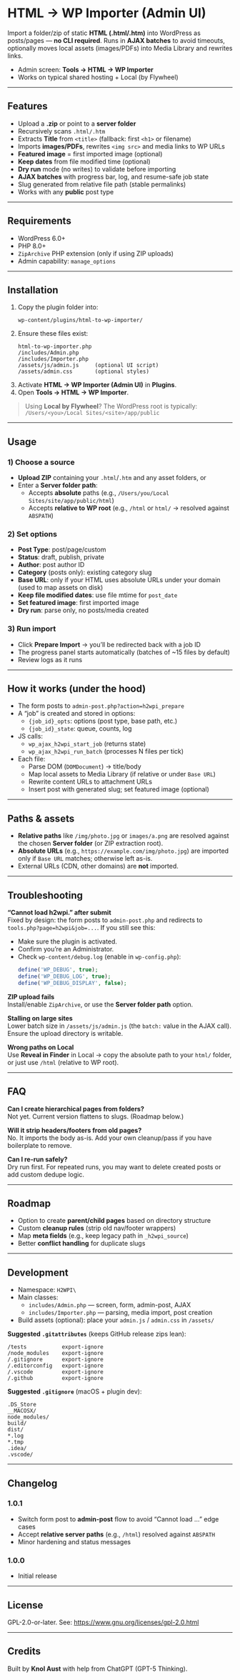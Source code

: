 # HTML → WP Importer (Admin UI)

Import a folder/zip of static **HTML (.html/.htm)** into WordPress as posts/pages — **no CLI required**. Runs in **AJAX batches** to avoid timeouts, optionally moves local assets (images/PDFs) into Media Library and rewrites links.

- Admin screen: **Tools → HTML → WP Importer**
- Works on typical shared hosting + Local (by Flywheel)

---

## Features

- Upload a **.zip** or point to a **server folder**
- Recursively scans `.html/.htm`
- Extracts **Title** from `<title>` (fallback: first `<h1>` or filename)
- Imports **images/PDFs**, rewrites `<img src>` and media links to WP URLs
- **Featured image** = first imported image (optional)
- **Keep dates** from file modified time (optional)
- **Dry run** mode (no writes) to validate before importing
- **AJAX batches** with progress bar, log, and resume-safe job state
- Slug generated from relative file path (stable permalinks)
- Works with any **public** post type

---

## Requirements

- WordPress 6.0+
- PHP 8.0+
- `ZipArchive` PHP extension (only if using ZIP uploads)
- Admin capability: `manage_options`

---

## Installation

1. Copy the plugin folder into:
   ```
   wp-content/plugins/html-to-wp-importer/
   ```
2. Ensure these files exist:
   ```
   html-to-wp-importer.php
   /includes/Admin.php
   /includes/Importer.php
   /assets/js/admin.js     (optional UI script)
   /assets/admin.css       (optional styles)
   ```
3. Activate **HTML → WP Importer (Admin UI)** in **Plugins**.
4. Open **Tools → HTML → WP Importer**.

> Using **Local by Flywheel**? The WordPress root is typically:
> `/Users/<you>/Local Sites/<site>/app/public`

---

## Usage

### 1) Choose a source
- **Upload ZIP** containing your `.html`/`.htm` and any asset folders, or
- Enter a **Server folder path**:
  - Accepts **absolute** paths (e.g., `/Users/you/Local Sites/site/app/public/html`)
  - Accepts **relative to WP root** (e.g., `/html` or `html/` → resolved against `ABSPATH`)

### 2) Set options
- **Post Type**: post/page/custom
- **Status**: draft, publish, private
- **Author**: post author ID
- **Category** (posts only): existing category slug
- **Base URL**: only if your HTML uses absolute URLs under your domain (used to map assets on disk)
- **Keep file modified dates**: use file mtime for `post_date`
- **Set featured image**: first imported image
- **Dry run**: parse only, no posts/media created

### 3) Run import
- Click **Prepare Import** → you’ll be redirected back with a job ID
- The progress panel starts automatically (batches of ~15 files by default)
- Review logs as it runs

---

## How it works (under the hood)

- The form posts to `admin-post.php?action=h2wpi_prepare`
- A “job” is created and stored in options:
  - `{job_id}_opts`: options (post type, base path, etc.)
  - `{job_id}_state`: queue, counts, log
- JS calls:
  - `wp_ajax_h2wpi_start_job` (returns state)
  - `wp_ajax_h2wpi_run_batch` (processes N files per tick)
- Each file:
  - Parse DOM (`DOMDocument`) → title/body
  - Map local assets to Media Library (if relative or under `Base URL`)
  - Rewrite content URLs to attachment URLs
  - Insert post with generated slug; set featured image (optional)

---

## Paths & assets

- **Relative paths** like `/img/photo.jpg` or `images/a.png` are resolved against the chosen **Server folder** (or ZIP extraction root).
- **Absolute URLs** (e.g., `https://example.com/img/photo.jpg`) are imported only if `Base URL` matches; otherwise left as-is.
- External URLs (CDN, other domains) are **not** imported.

---

## Troubleshooting

**“Cannot load h2wpi.” after submit**  
Fixed by design: the form posts to `admin-post.php` and redirects to `tools.php?page=h2wpi&job=...`. If you still see this:
- Make sure the plugin is activated.
- Confirm you’re an Administrator.
- Check `wp-content/debug.log` (enable in `wp-config.php`):
  ```php
  define('WP_DEBUG', true);
  define('WP_DEBUG_LOG', true);
  define('WP_DEBUG_DISPLAY', false);
  ```

**ZIP upload fails**  
Install/enable `ZipArchive`, or use the **Server folder path** option.

**Stalling on large sites**  
Lower batch size in `/assets/js/admin.js` (the `batch:` value in the AJAX call).  
Ensure the upload directory is writable.

**Wrong paths on Local**  
Use **Reveal in Finder** in Local → copy the absolute path to your `html/` folder, or just use `/html` (relative to WP root).

---

## FAQ

**Can I create hierarchical pages from folders?**  
Not yet. Current version flattens to slugs. (Roadmap below.)

**Will it strip headers/footers from old pages?**  
No. It imports the body as-is. Add your own cleanup/pass if you have boilerplate to remove.

**Can I re-run safely?**  
Dry run first. For repeated runs, you may want to delete created posts or add custom dedupe logic.

---

## Roadmap

- Option to create **parent/child pages** based on directory structure
- Custom **cleanup rules** (strip old nav/footer wrappers)
- Map **meta fields** (e.g., keep legacy path in `_h2wpi_source`)
- Better **conflict handling** for duplicate slugs

---

## Development

- Namespace: `H2WPI\`
- Main classes:
  - `includes/Admin.php` — screen, form, admin-post, AJAX
  - `includes/Importer.php` — parsing, media import, post creation
- Build assets (optional): place your `admin.js` / `admin.css` in `/assets/`

**Suggested `.gitattributes`** (keeps GitHub release zips lean):
```
/tests           export-ignore
/node_modules    export-ignore
/.gitignore      export-ignore
/.editorconfig   export-ignore
/.vscode         export-ignore
/.github         export-ignore
```

**Suggested `.gitignore`** (macOS + plugin dev):
```
.DS_Store
__MACOSX/
node_modules/
build/
dist/
*.log
*.tmp
.idea/
.vscode/
```

---

## Changelog

### 1.0.1
- Switch form post to **admin-post** flow to avoid “Cannot load …” edge cases
- Accept **relative server paths** (e.g., `/html`) resolved against `ABSPATH`
- Minor hardening and status messages

### 1.0.0
- Initial release

---

## License

GPL-2.0-or-later. See: https://www.gnu.org/licenses/gpl-2.0.html

---

## Credits

Built by **Knol Aust** with help from ChatGPT (GPT-5 Thinking).
